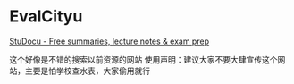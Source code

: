 # EvalCityu

[StuDocu - Free summaries, lecture notes & exam prep](https://www.studocu.com/hk)

这个好像是不错的搜索以前资源的网站
使用声明：建议大家不要大肆宣传这个网站，主要是怕学校查水表，大家偷用就行
